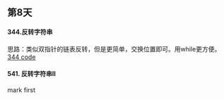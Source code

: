 ## 第8天

#### 344.反转字符串
思路：类似双指针的链表反转，但是更简单，交换位置即可。用while更方便。  
[344 code](https://leetcode.com/problems/reverse-string/submissions/881069072/)

#### 541. 反转字符串II  
mark first
